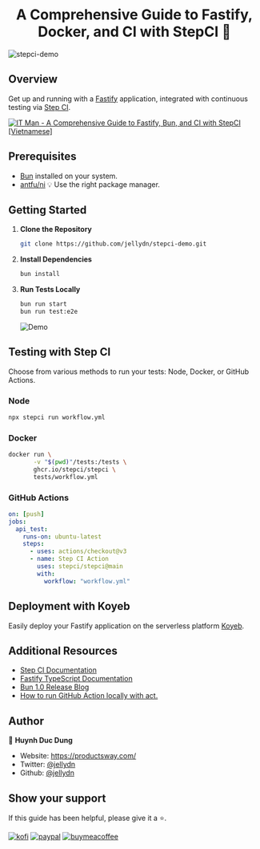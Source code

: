 <h1 align="center">A Comprehensive Guide to Fastify, Docker, and CI with StepCI 👋</h1>

![stepci-demo](https://socialify.git.ci/jellydn/stepci-demo/image?description=1&issues=1&language=1&logo=https%3A%2F%2Fstepci.com%2Flogo.svg&name=1&owner=1&pattern=Solid&pulls=1&stargazers=1&theme=Auto)

## Overview

Get up and running with a [Fastify](https://fastify.dev/docs/latest/Reference/TypeScript/) application, integrated with continuous testing via [Step CI](https://stepci.com/#get-started).

[![IT Man - A Comprehensive Guide to Fastify, Bun, and CI with StepCI [Vietnamese]](https://i.ytimg.com/vi/pgofbfmxMto/hqdefault.jpg)](https://www.youtube.com/watch?v=pgofbfmxMto)

## Prerequisites

- [Bun](https://bun.sh/) installed on your system.
- [antfu/ni](https://github.com/antfu/ni) 💡 Use the right package manager.

## Getting Started

1. **Clone the Repository**

   ```bash
   git clone https://github.com/jellydn/stepci-demo.git
   ```

2. **Install Dependencies**

   ```bash
   bun install
   ```

3. **Run Tests Locally**
   ```bash
   bun run start
   bun run test:e2e
   ```
   ![Demo](https://i.gyazo.com/10b1e6a520bac9044e4db5d5faacebb4.gif)

## Testing with Step CI

Choose from various methods to run your tests: Node, Docker, or GitHub Actions.

### Node

```bash
npx stepci run workflow.yml
```

### Docker

```bash
docker run \
       -v "$(pwd)"/tests:/tests \
       ghcr.io/stepci/stepci \
       tests/workflow.yml
```

### GitHub Actions

```yaml
on: [push]
jobs:
  api_test:
    runs-on: ubuntu-latest
    steps:
      - uses: actions/checkout@v3
      - name: Step CI Action
        uses: stepci/stepci@main
        with:
          workflow: "workflow.yml"
```

## Deployment with Koyeb

Easily deploy your Fastify application on the serverless platform [Koyeb](https://www.koyeb.com/docs/deploy/fastify).

## Additional Resources

- [Step CI Documentation](https://docs.stepci.com/guides/concepts.html)
- [Fastify TypeScript Documentation](https://fastify.dev/docs/latest/Reference/TypeScript/)
- [Bun 1.0 Release Blog](https://bun.sh/blog/bun-v1.0)
- [How to run GitHub Action locally with act.](https://github.com/jellydn/github-action-locally)

## Author

👤 **Huynh Duc Dung**

- Website: https://productsway.com/
- Twitter: [@jellydn](https://twitter.com/jellydn)
- Github: [@jellydn](https://github.com/jellydn)

## Show your support

If this guide has been helpful, please give it a ⭐️.

[![kofi](https://img.shields.io/badge/Ko--fi-F16061?style=for-the-badge&logo=ko-fi&logoColor=white)](https://ko-fi.com/dunghd)
[![paypal](https://img.shields.io/badge/PayPal-00457C?style=for-the-badge&logo=paypal&logoColor=white)](https://paypal.me/dunghd)
[![buymeacoffee](https://img.shields.io/badge/Buy_Me_A_Coffee-FFDD00?style=for-the-badge&logo=buy-me-a-coffee&logoColor=black)](https://www.buymeacoffee.com/dunghd)
